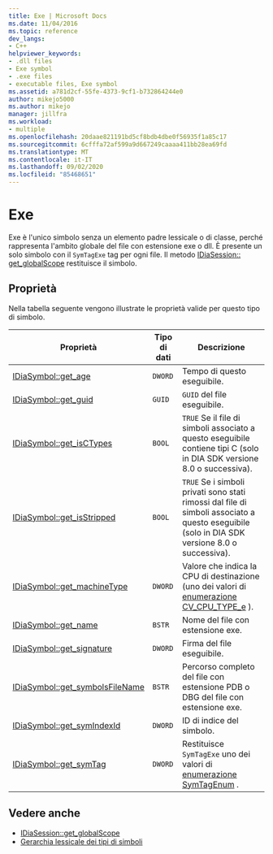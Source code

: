 ```yaml
---
title: Exe | Microsoft Docs
ms.date: 11/04/2016
ms.topic: reference
dev_langs:
- C++
helpviewer_keywords:
- .dll files
- Exe symbol
- .exe files
- executable files, Exe symbol
ms.assetid: a781d2cf-55fe-4373-9cf1-b732864244e0
author: mikejo5000
ms.author: mikejo
manager: jillfra
ms.workload:
- multiple
ms.openlocfilehash: 20daae821191bd5cf8bdb4dbe0f56935f1a85c17
ms.sourcegitcommit: 6cfffa72af599a9d667249caaaa411bb28ea69fd
ms.translationtype: MT
ms.contentlocale: it-IT
ms.lasthandoff: 09/02/2020
ms.locfileid: "85468651"
---
```

# <a name="exe"></a>Exe
Exe è l'unico simbolo senza un elemento padre lessicale o di classe, perché rappresenta l'ambito globale del file con estensione exe o dll. È presente un solo simbolo con il `SymTagExe` tag per ogni file. Il metodo [IDiaSession:: get_globalScope](../../debugger/debug-interface-access/idiasession-get-globalscope.md) restituisce il simbolo.

## <a name="properties"></a>Proprietà
 Nella tabella seguente vengono illustrate le proprietà valide per questo tipo di simbolo.

|Proprietà|Tipo di dati|Descrizione|
|--------------|---------------|-----------------|
|[IDiaSymbol::get_age](../../debugger/debug-interface-access/idiasymbol-get-age.md)|`DWORD`|Tempo di questo eseguibile.|
|[IDiaSymbol::get_guid](../../debugger/debug-interface-access/idiasymbol-get-guid.md)|`GUID`|`GUID` del file eseguibile.|
|[IDiaSymbol::get_isCTypes](../../debugger/debug-interface-access/idiasymbol-get-isctypes.md)|`BOOL`|`TRUE` Se il file di simboli associato a questo eseguibile contiene tipi C (solo in DIA SDK versione 8.0 o successiva).|
|[IDiaSymbol::get_isStripped](../../debugger/debug-interface-access/idiasymbol-get-isstripped.md)|`BOOL`|`TRUE` Se i simboli privati sono stati rimossi dal file di simboli associato a questo eseguibile (solo in DIA SDK versione 8.0 o successiva).|
|[IDiaSymbol::get_machineType](../../debugger/debug-interface-access/idiasymbol-get-machinetype.md)|`DWORD`|Valore che indica la CPU di destinazione (uno dei valori di [enumerazione CV_CPU_TYPE_e](../../debugger/debug-interface-access/cv-cpu-type-e.md) ).|
|[IDiaSymbol::get_name](../../debugger/debug-interface-access/idiasymbol-get-name.md)|`BSTR`|Nome del file con estensione exe.|
|[IDiaSymbol::get_signature](../../debugger/debug-interface-access/idiasymbol-get-signature.md)|`DWORD`|Firma del file eseguibile.|
|[IDiaSymbol::get_symbolsFileName](../../debugger/debug-interface-access/idiasymbol-get-symbolsfilename.md)|`BSTR`|Percorso completo del file con estensione PDB o DBG del file con estensione exe.|
|[IDiaSymbol::get_symIndexId](../../debugger/debug-interface-access/idiasymbol-get-symindexid.md)|`DWORD`|ID di indice del simbolo.|
|[IDiaSymbol::get_symTag](../../debugger/debug-interface-access/idiasymbol-get-symtag.md)|`DWORD`|Restituisce `SymTagExe` uno dei valori di [enumerazione SymTagEnum](../../debugger/debug-interface-access/symtagenum.md) .|

## <a name="see-also"></a>Vedere anche
- [IDiaSession::get_globalScope](../../debugger/debug-interface-access/idiasession-get-globalscope.md)
- [Gerarchia lessicale dei tipi di simboli](../../debugger/debug-interface-access/lexical-hierarchy-of-symbol-types.md)